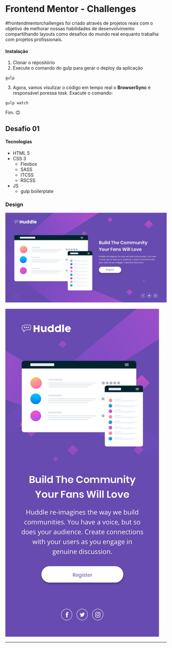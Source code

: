 # Frontend Mentor - Challenges

#frontendmentorchallenges foi criado  através de projetos reais com o objetivo de melhorar nossas habilidades de desenvolvimento compartilhando layouts como desafios do mundo real enquanto trabalha com projetos profissionais.

#### Instalação

1. Clonar o repositório
2. Execute o comando do gulp para gerar o deploy da aplicação

````
gulp
````
3. Agora, vamos visulizar o código em tempo real o <b>BrowserSync</b> é responsável poressa <i>task</i>. Exacute o comando:
   
````
gulp watch
````
Fim. <g-emoji class="g-emoji" alias="blush" fallback-src="https://github.githubassets.com/images/icons/emoji/unicode/1f60a.png">😊</g-emoji><br>
## Desafio 01

#### Tecnologias

* HTML 5
* CSS 3
  * Flexbox
  * SASS
  * ITCSS
  * RSCSS
* JS
  * gulp boilerplate
  
### Design

![Huddle-Web](desafio-01/doc/desktop-design.jpg)
<br><br>
![Huddle-Mobile](desafio-01/doc/mobile-design.jpg)

<hr>


